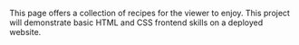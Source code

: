 This page offers a collection of recipes for the viewer to enjoy.
This project will demonstrate basic HTML and CSS frontend skills on a deployed website.
